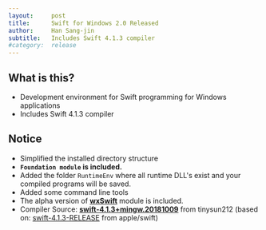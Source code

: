 ```yaml
---
layout:     post
title:      Swift for Windows 2.0 Released
author:     Han Sang-jin
subtitle:  	Includes Swift 4.1.3 compiler
#category:  release
---
```

<!-- Start Writing Below in Markdown -->

What is this?
-------------
- Development environment for Swift programming for Windows applications
- Includes Swift 4.1.3 compiler

Notice
-------
- Simplified the installed directory structure
- **`Foundation module` is included.**
- Added the folder `RuntimeEnv` where all runtime DLL's exist and your compiled programs will be saved.
- Added some command line tools
- The alpha version of <b>[wxSwift](http://www.wxswift.org)</b> module is included.
- Compiler Source: <b>[swift-4.1.3+mingw.20181009](https://github.com/tinysun212/swift-windows/releases/tag/swift-4.1.3+mingw.20181009)</b> from tinysun212
   (based on: [swift-4.1.3-RELEASE](https://github.com/apple/swift/releases/tag/swift-4.1.3-RELEASE) from apple/swift)
